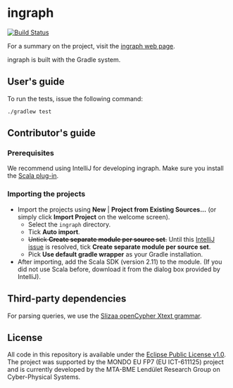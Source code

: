 # ingraph

[![Build Status](https://travis-ci.org/FTSRG/ingraph.svg?branch=master)](https://travis-ci.org/FTSRG/ingraph)

For a summary on the project, visit the [ingraph web page](http://docs.inf.mit.bme.hu/ingraph/).

ingraph is built with the Gradle system.

## User's guide

To run the tests, issue the following command:

```
./gradlew test
```

## Contributor's guide

### Prerequisites

We recommend using IntelliJ for developing ingraph. Make sure you install the [Scala plug-in](https://plugins.jetbrains.com/idea/plugin/1347-scala).

### Importing the projects

* Import the projects using **New** | **Project from Existing Sources...** (or simply click **Import Project** on the welcome screen).
  * Select the `ingraph` directory.
  * Tick **Auto import**.
  * ~~Untick **Create separate module per source set**.~~ Until this [IntelliJ issue](https://youtrack.jetbrains.com/issue/SCL-12718) is resolved, tick **Create separate module per source set**.
  * Pick **Use default gradle wrapper** as your Gradle installation.
* After importing, add the Scala SDK (version 2.11) to the module. (If you did not use Scala before, download it from the dialog box provided by IntelliJ).

## Third-party dependencies

For parsing queries, we use the [Slizaa openCypher Xtext grammar](https://github.com/slizaa/slizaa-opencypher-xtext).

## License

All code in this repository is available under the [Eclipse Public License v1.0](http://www.eclipse.org/legal/epl-v10.html). The project was supported by the MONDO EU FP7 (EU ICT-611125) project and is currently developed by the MTA-BME Lendület Research Group on Cyber-Physical Systems.
